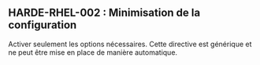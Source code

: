 ## HARDE-RHEL-002 : Minimisation de la configuration

Activer seulement les options nécessaires.
Cette directive est générique et ne peut être mise en place de manière automatique.

